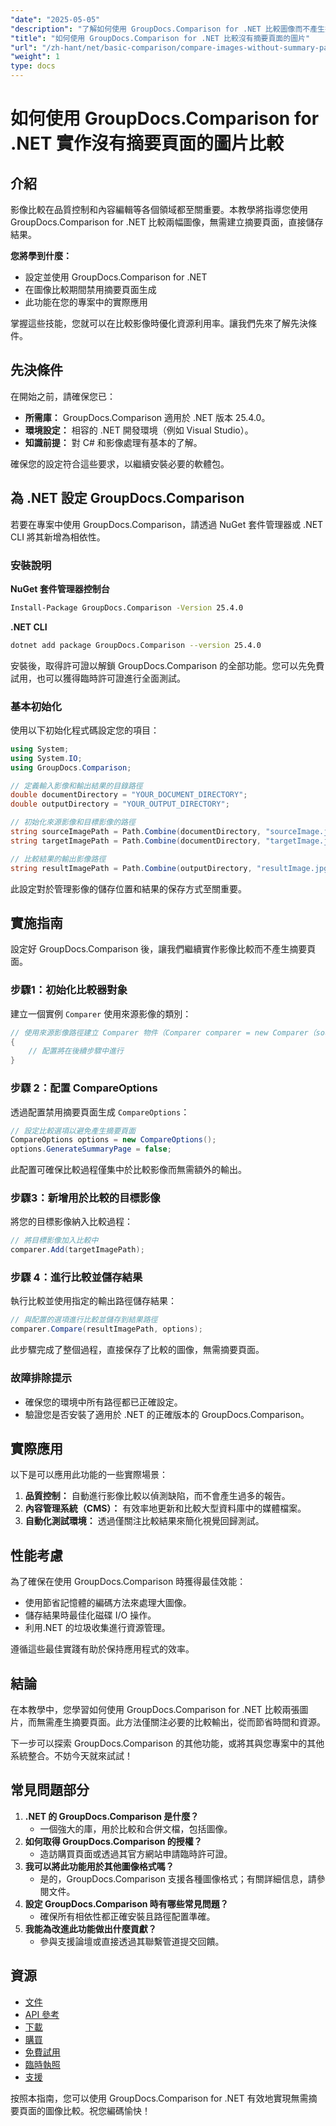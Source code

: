 ```yaml
---
"date": "2025-05-05"
"description": "了解如何使用 GroupDocs.Comparison for .NET 比較圖像而不產生摘要頁面。有效率簡化您的工作流程。"
"title": "如何使用 GroupDocs.Comparison for .NET 比較沒有摘要頁面的圖片"
"url": "/zh-hant/net/basic-comparison/compare-images-without-summary-page-groupdocs-net/"
"weight": 1
type: docs
---
```

# 如何使用 GroupDocs.Comparison for .NET 實作沒有摘要頁面的圖片比較

## 介紹

影像比較在品質控制和內容編輯等各個領域都至關重要。本教學將指導您使用 GroupDocs.Comparison for .NET 比較兩幅圖像，無需建立摘要頁面，直接儲存結果。

**您將學到什麼：**
- 設定並使用 GroupDocs.Comparison for .NET
- 在圖像比較期間禁用摘要頁面生成
- 此功能在您的專案中的實際應用

掌握這些技能，您就可以在比較影像時優化資源利用率。讓我們先來了解先決條件。

## 先決條件

在開始之前，請確保您已：
- **所需庫：** GroupDocs.Comparison 適用於 .NET 版本 25.4.0。
- **環境設定：** 相容的 .NET 開發環境（例如 Visual Studio）。
- **知識前提：** 對 C# 和影像處理有基本的了解。

確保您的設定符合這些要求，以繼續安裝必要的軟體包。

## 為 .NET 設定 GroupDocs.Comparison

若要在專案中使用 GroupDocs.Comparison，請透過 NuGet 套件管理器或 .NET CLI 將其新增為相依性。

### 安裝說明

**NuGet 套件管理器控制台**
```bash
Install-Package GroupDocs.Comparison -Version 25.4.0
```

**.NET CLI**
```bash
dotnet add package GroupDocs.Comparison --version 25.4.0
```

安裝後，取得許可證以解鎖 GroupDocs.Comparison 的全部功能。您可以先免費試用，也可以獲得臨時許可證進行全面測試。

### 基本初始化

使用以下初始化程式碼設定您的項目：

```csharp
using System;
using System.IO;
using GroupDocs.Comparison;

// 定義輸入影像和輸出結果的目錄路徑
double documentDirectory = "YOUR_DOCUMENT_DIRECTORY";
double outputDirectory = "YOUR_OUTPUT_DIRECTORY";

// 初始化來源影像和目標影像的路徑
string sourceImagePath = Path.Combine(documentDirectory, "sourceImage.jpg");
string targetImagePath = Path.Combine(documentDirectory, "targetImage.jpg");

// 比較結果的輸出影像路徑
string resultImagePath = Path.Combine(outputDirectory, "resultImage.jpg");
```

此設定對於管理影像的儲存位置和結果的保存方式至關重要。

## 實施指南

設定好 GroupDocs.Comparison 後，讓我們繼續實作影像比較而不產生摘要頁面。

### 步驟1：初始化比較器對象

建立一個實例 `Comparer` 使用來源影像的類別：

```csharp
// 使用來源影像路徑建立 Comparer 物件（Comparer comparer = new Comparer（sourceImagePath））
{
    // 配置將在後續步驟中進行
}
```

### 步驟 2：配置 CompareOptions

透過配置禁用摘要頁面生成 `CompareOptions`：

```csharp
// 設定比較選項以避免產生摘要頁面
CompareOptions options = new CompareOptions();
options.GenerateSummaryPage = false;
```

此配置可確保比較過程僅集中於比較影像而無需額外的輸出。

### 步驟3：新增用於比較的目標影像

將您的目標影像納入比較過程：

```csharp
// 將目標影像加入比較中
comparer.Add(targetImagePath);
```

### 步驟 4：進行比較並儲存結果

執行比較並使用指定的輸出路徑儲存結果：

```csharp
// 與配置的選項進行比較並儲存到結果路徑
comparer.Compare(resultImagePath, options);
```

此步驟完成了整個過程，直接保存了比較的圖像，無需摘要頁面。

### 故障排除提示

- 確保您的環境中所有路徑都已正確設定。
- 驗證您是否安裝了適用於 .NET 的正確版本的 GroupDocs.Comparison。

## 實際應用

以下是可以應用此功能的一些實際場景：
1. **品質控制：** 自動進行影像比較以偵測缺陷，而不會產生過多的報告。
2. **內容管理系統（CMS）：** 有效率地更新和比較大型資料庫中的媒體檔案。
3. **自動化測試環境：** 透過僅關注比較結果來簡化視覺回歸測試。

## 性能考慮

為了確保在使用 GroupDocs.Comparison 時獲得最佳效能：
- 使用節省記憶體的編碼方法來處理大圖像。
- 儲存結果時最佳化磁碟 I/O 操作。
- 利用.NET 的垃圾收集進行資源管理。

遵循這些最佳實踐有助於保持應用程式的效率。

## 結論

在本教學中，您學習如何使用 GroupDocs.Comparison for .NET 比較兩張圖片，而無需產生摘要頁面。此方法僅關注必要的比較輸出，從而節省時間和資源。

下一步可以探索 GroupDocs.Comparison 的其他功能，或將其與您專案中的其他系統整合。不妨今天就來試試！

## 常見問題部分

1. **.NET 的 GroupDocs.Comparison 是什麼？**
   - 一個強大的庫，用於比較和合併文檔，包括圖像。
2. **如何取得 GroupDocs.Comparison 的授權？**
   - 造訪購買頁面或透過其官方網站申請臨時許可證。
3. **我可以將此功能用於其他圖像格式嗎？**
   - 是的，GroupDocs.Comparison 支援各種圖像格式；有關詳細信息，請參閱文件。
4. **設定 GroupDocs.Comparison 時有哪些常見問題？**
   - 確保所有相依性都正確安裝且路徑配置準確。
5. **我能為改進此功能做出什麼貢獻？**
   - 參與支援論壇或直接透過其聯繫管道提交回饋。

## 資源

- [文件](https://docs.groupdocs.com/comparison/net/)
- [API 參考](https://reference.groupdocs.com/comparison/net/)
- [下載](https://releases.groupdocs.com/comparison/net/)
- [購買](https://purchase.groupdocs.com/buy)
- [免費試用](https://releases.groupdocs.com/comparison/net/)
- [臨時執照](https://purchase.groupdocs.com/temporary-license/)
- [支援](https://forum.groupdocs.com/c/comparison/)

按照本指南，您可以使用 GroupDocs.Comparison for .NET 有效地實現無需摘要頁面的圖像比較。祝您編碼愉快！